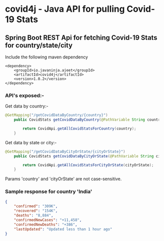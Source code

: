 # covid4j - Java API for pulling Covid-19 Stats

## Spring Boot REST Api for fetching Covid-19 Stats for country/state/city

Include the following maven dependency
```
<dependency>
    <groupId>io.javaninja.ajeet</groupId>
    <artifactId>covid4j</artifactId>
    <version>1.0.2</version>
</dependency>
```

### API's exposed:-
Get data by country:-
```java
@GetMapping("/getCovidDataByCountry/{country}")
    public CovidStats getCovidDataByCountry(@PathVariable String country) throws IOException {

        return CovidApi.getAllCovidStatsForCountry(country);
    }
```


Get data by state or city:-
```java
@GetMapping("/getCovidDataByCityOrState/{cityOrState}")
    public CovidStats getCovidDataByCityOrState(@PathVariable String cityOrState) throws IOException {

        return CovidApi.getAllCovidStatsForCityOrState(cityOrState);
    }
```

Params 'country' and 'cityOrState' are not case-sensitive.

### Sample response for country 'India'
```json
{
    "confirmed": "309K",
    "recovered": "154K",
    "deaths": "8,884",
    "confirmedNewCases": "+11,458",
    "confirmedNewDeaths": "+386",
    "lastUpdated": "Updated less than 1 hour ago"
}
```
